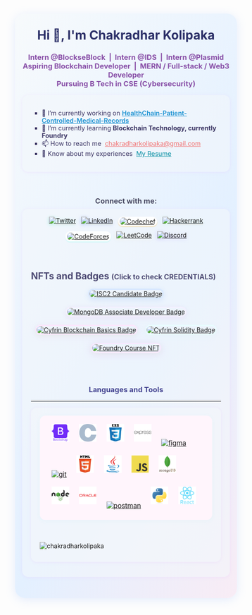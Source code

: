 <!-- Colorful Profile README for Chakradhar Kolipaka -->

<!-- Stylish background and container using HTML/CSS (works in GitHub README) -->
<div align="center" style="
  background: linear-gradient(120deg, #f7fafc 0%, #e3f0ff 60%, #f8ecf5 100%);
  padding: 32px 16px 32px 16px;
  border-radius: 22px;
  margin: 0 0 32px 0;
  box-shadow: 0 4px 22px #7fa6f333;
">

<h1 style="color:#2d3169; margin-top:0;">Hi 👋, I'm Chakradhar Kolipaka</h1>
<h3 style="color:#884fa7; margin-bottom:16px;">Intern @BlockseBlock &nbsp;|&nbsp; Intern @IDS &nbsp;|&nbsp; Intern @Plasmid <br>
Aspiring Blockchain Developer &nbsp;|&nbsp; MERN / Full-stack / Web3 Developer <br>
Pursuing B Tech in CSE (Cybersecurity)
</h3>

<div style="max-width:580px; margin:0 auto; text-align:left; background:#f4f8fc88; border-radius:14px; padding:18px 20px; box-shadow:0 1px 7px #e5bafc44; margin-bottom:16px;">
<ul style="list-style:square; color:#3b3564; font-size:1.03em;">
  <li>🔭 I’m currently working on <a href="https://github.com/Chakradharkolipaka/HealthChain-Patient-Controlled-Medical-Records" target="_blank" style="color:#1c92d2;font-weight:600;">HealthChain-Patient-Controlled-Medical-Records</a></li>
  <li>🌱 I’m currently learning <b>Blockchain Technology, currently Foundry</b></li>
  <li>📫 How to reach me&nbsp;
    <a href="mailto:chakradharkolipaka@gmail.com" style="color:#f16e6e;">chakradharkolipaka@gmail.com</a>
  </li>
  <li>📄 Know about my experiences&nbsp;
    <a href="https://docs.google.com/document/d/1Rfugs_JmJGX1JeNgWE_1XTFL90eFIJZZ/edit?usp=drive_link&ouid=118353379535737105909&rtpof=true&sd=true" target="_blank" style="color:#008ca0;">My Resume</a>
  </li>
</ul>
</div>
<br>
<!-- Social links row -->
<h3 align="center" style="margin-bottom:8px; color:#494962;">Connect with me:</h3> 
<div style="max-width:580px; margin:0 auto; text-align:left; background:#f4f8fc88; border-radius:14px; padding:18px 20px; box-shadow:0 1px 7px #e5bafc44; margin-bottom:16px;">
  
<div style="display:flex;justify-content:center;gap:12px;margin-bottom:20px;flex-wrap:wrap;">
  <a href="https://twitter.com/chakradhar__k" target="_blank">
    <img src="https://raw.githubusercontent.com/rahuldkjain/github-profile-readme-generator/master/src/images/icons/Social/twitter.svg" alt="Twitter" width="36" style="filter:drop-shadow(0 2px 4px #aaf2e7cc);" />
  </a>
  <a href="https://linkedin.com/in/chakradhar-kolipaka-70367328b" target="_blank">
    <img src="https://raw.githubusercontent.com/rahuldkjain/github-profile-readme-generator/master/src/images/icons/Social/linked-in-alt.svg" alt="LinkedIn" width="36" style="filter:drop-shadow(0 2px 4px #a9c1fccc);" />
  </a>
  <a href="https://www.codechef.com/users/chakradhar321" target="_blank">
    <img src="https://cdn.jsdelivr.net/npm/simple-icons@3.1.0/icons/codechef.svg" alt="Codechef" width="36" style="background:#ffff;border-radius:12px;padding:2px 4px;box-shadow:0 2px 2px #f2deb2ee;" />
  </a>
  <a href="https://www.hackerrank.com/chakradhar32123" target="_blank">
    <img src="https://raw.githubusercontent.com/rahuldkjain/github-profile-readme-generator/master/src/images/icons/Social/hackerrank.svg" alt="Hackerrank" width="36" style="filter:drop-shadow(0 2px 4px #c9fceb77);" />
  </a>
  <a href="https://codeforces.com/profile/chakradhar32123" target="_blank">
    <img src="https://raw.githubusercontent.com/rahuldkjain/github-profile-readme-generator/master/src/images/icons/Social/codeforces.svg" alt="CodeForces" width="36" style="background:#fffd;border-radius:12px;padding:3px 4px;box-shadow:0 2px 2px #c8faf8cc;" />
  </a>
  <a href="https://www.leetcode.com/chakradhar_kolipaka" target="_blank">
    <img src="https://raw.githubusercontent.com/rahuldkjain/github-profile-readme-generator/master/src/images/icons/Social/leet-code.svg" alt="LeetCode" width="36" style="filter:drop-shadow(0 2px 4px #ecebe1dd);" />
  </a>
  <a href="https://discord.gg/chakradharkolipaka_08395" target="_blank">
    <img src="https://raw.githubusercontent.com/rahuldkjain/github-profile-readme-generator/master/src/images/icons/Social/discord.svg" alt="Discord" width="36" style="filter:drop-shadow(0 2px 4px #c7bfffcc);" />
  </a>
</div>
<br>
<!-- Badges row with effects and box shadows on hover -->
<h2 style="color:#4d4a73;margin-bottom:10px;">NFTs and Badges <span style="font-size:0.76em;">(Click to check CREDENTIALS)</span></h2>
<div style="
  display: flex; 
  align-items: center; 
  gap: 18px;
  flex-wrap: wrap;
  justify-content: center;
  margin: 16px 0 24px 0;
">
  <a href="https://www.credly.com/badges/5e6ac8f4-2d07-47fc-b576-07104beb3259/public_url" target="_blank" style="transition:0.2s;box-shadow:0 3px 14px #e1d9fc33;border-radius:18px;">
    <img src="https://images.credly.com/size/220x220/images/9180921d-4a13-429e-9357-6f9706a554f0/image.png"
     width="90" alt="ISC2 Candidate Badge"
     style="border-radius:18px;border:3px solid #d8e8ff;box-shadow:0 3px 12px #65b6ed22;transition:0.21s;">
  </a>
  <a href="https://www.credly.com/badges/84573511-8090-4f55-bf11-ba7eea1b4979/public_url" target="_blank" style="transition:0.2s;box-shadow:0 3px 14px #e1d9fc33;border-radius:18px;">
    <img src="https://images.credly.com/size/220x220/images/650ebdbe-d526-4b47-b186-c1ab516b5a7c/image.png"
     width="90" alt="MongoDB Associate Developer Badge"
     style="border-radius:18px;border:3px solid #f3f0ff;box-shadow:0 3px 12px #f3a4e122;transition:0.21s;">
  </a>
  <a href="https://profiles.cyfrin.io/u/chakradharkolipaka/achievements/blockchain-basics" target="_blank" style="transition:0.2s;box-shadow:0 3px 18px #f8cefd44;border-radius:18px;">
    <img src="https://res.cloudinary.com/droqoz7lg/image/upload/f_auto/q_auto/v1748556702/assets/blockchain-basics-badge.png"
     width="90" alt="Cyfrin Blockchain Basics Badge"
     style="border-radius:18px;border:3px solid #fbe7fd;box-shadow:0 3px 10px #cce8c844;transition:0.21s;">
  </a>
  <a href="https://profiles.cyfrin.io/u/chakradharkolipaka/achievements/solidity" target="_blank" style="transition:0.2s;box-shadow:0 3px 18px #f0f8fd44;border-radius:18px;">
    <img src="https://res.cloudinary.com/droqoz7lg/image/upload/f_auto/q_auto/v1748556702/assets/solidity-101.png"
     width="90" alt="Cyfrin Solidity Badge"
     style="border-radius:18px;border:3px solid #e9fcff;box-shadow:0 3px 12px #c2f3e522;transition:0.24s;">
  </a>
  <a href="https://sepolia.etherscan.io/token/0x76b50696b8effca6ee6da7f6471110f334536321?a=3771" target="_blank" style="transition:0.2s;box-shadow:0 3px 18px #f4b3fc49;border-radius:18px;">
    <img src="https://ipfs.io/ipfs/QmZdPncUtsq71DxVtebbGdCUS28SvrCWoeVigCAdo1CZ5b"
     width="90" alt="Foundry Course NFT"
     style="border-radius:18px;border:3px solid #f7e9ff;box-shadow:0 3px 12px #cce8c844;transition:0.24s;">
  </a>
</div>
<br>

<!-- Languages and tools section, with more spacing and a neat box -->
<h3 align="center" style="margin-top:32px; color:#434390;">Languages and Tools</h3> <hr>
<div style="max-width:580px; margin:0 auto; text-align:left; background:#f4f8fc88; border-radius:14px; padding:18px 20px; box-shadow:0 1px 7px #e5bafc44; margin-bottom:16px;">
  
<div style="background:#fff5fc;font-size:1.09em;padding:10px 18px 14px 18px;border-radius:13px;display:inline-block;box-shadow:0 2px 11px #4dd3de11;margin-bottom:16px;">
  <a href="https://getbootstrap.com" target="_blank" rel="noreferrer"><img src="https://raw.githubusercontent.com/devicons/devicon/master/icons/bootstrap/bootstrap-plain-wordmark.svg" alt="bootstrap" width="40" height="40" style="margin:9px;"/></a>
  <a href="https://www.cprogramming.com/" target="_blank" rel="noreferrer"><img src="https://raw.githubusercontent.com/devicons/devicon/master/icons/c/c-original.svg" alt="c" width="40" height="40" style="margin:9px;"/></a>
  <a href="https://www.w3schools.com/css/" target="_blank" rel="noreferrer"><img src="https://raw.githubusercontent.com/devicons/devicon/master/icons/css3/css3-original-wordmark.svg" alt="css3" width="40" height="40" style="margin:9px;"/></a>
  <a href="https://expressjs.com" target="_blank" rel="noreferrer"><img src="https://raw.githubusercontent.com/devicons/devicon/master/icons/express/express-original-wordmark.svg" alt="express" width="40" height="40" style="margin:9px;"/></a>
  <a href="https://www.figma.com/" target="_blank" rel="noreferrer"><img src="https://www.vectorlogo.zone/logos/figma/figma-icon.svg" alt="figma" width="40" height="40" style="margin:9px;"/></a>
  <a href="https://git-scm.com/" target="_blank" rel="noreferrer"><img src="https://www.vectorlogo.zone/logos/git-scm/git-scm-icon.svg" alt="git" width="40" height="40" style="margin:9px;"/></a>
  <a href="https://www.w3.org/html/" target="_blank" rel="noreferrer"><img src="https://raw.githubusercontent.com/devicons/devicon/master/icons/html5/html5-original-wordmark.svg" alt="html5" width="40" height="40" style="margin:9px;"/></a>
  <a href="https://www.java.com" target="_blank" rel="noreferrer"><img src="https://raw.githubusercontent.com/devicons/devicon/master/icons/java/java-original.svg" alt="java" width="40" height="40" style="margin:9px;"/></a>
  <a href="https://developer.mozilla.org/en-US/docs/Web/JavaScript" target="_blank" rel="noreferrer"><img src="https://raw.githubusercontent.com/devicons/devicon/master/icons/javascript/javascript-original.svg" alt="javascript" width="40" height="40" style="margin:9px;"/></a>
  <a href="https://www.mongodb.com/" target="_blank" rel="noreferrer"><img src="https://raw.githubusercontent.com/devicons/devicon/master/icons/mongodb/mongodb-original-wordmark.svg" alt="mongodb" width="40" height="40" style="margin:9px;"/></a>
  <a href="https://nodejs.org" target="_blank" rel="noreferrer"><img src="https://raw.githubusercontent.com/devicons/devicon/master/icons/nodejs/nodejs-original-wordmark.svg" alt="nodejs" width="40" height="40" style="margin:9px;"/></a>
  <a href="https://www.oracle.com/" target="_blank" rel="noreferrer"><img src="https://raw.githubusercontent.com/devicons/devicon/master/icons/oracle/oracle-original.svg" alt="oracle" width="40" height="40" style="margin:9px;"/></a>
  <a href="https://postman.com" target="_blank" rel="noreferrer"><img src="https://www.vectorlogo.zone/logos/getpostman/getpostman-icon.svg" alt="postman" width="40" height="40" style="margin:9px;"/></a>
  <a href="https://www.python.org" target="_blank" rel="noreferrer"><img src="https://raw.githubusercontent.com/devicons/devicon/master/icons/python/python-original.svg" alt="python" width="40" height="40" style="margin:9px;"/></a>
  <a href="https://reactjs.org/" target="_blank" rel="noreferrer"><img src="https://raw.githubusercontent.com/devicons/devicon/master/icons/react/react-original-wordmark.svg" alt="react" width="40" height="40" style="margin:9px;"/></a>
</div>

<!-- Top languages box -->
<p style="margin:32px auto 10px auto;">
  <img align="center" src="https://github-readme-stats.vercel.app/api/top-langs?username=chakradharkolipaka&show_icons=true&locale=en&layout=compact" alt="chakradharkolipaka" style="margin:0 auto;"/>
</p>
</div>

<!--
**Chakradharkolipaka/Chakradharkolipaka** is a ✨ _special_ ✨ repository because its `README.md` (this file) appears on your GitHub profile.
-->
